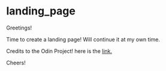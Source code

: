 # landing_page

Greetings! 

Time to create a landing page!
Will continue it at my own time.

Credits to the Odin Project! here is the <a href="https://www.theodinproject.com/lessons/foundations-landing-page">link.</a>

Cheers!